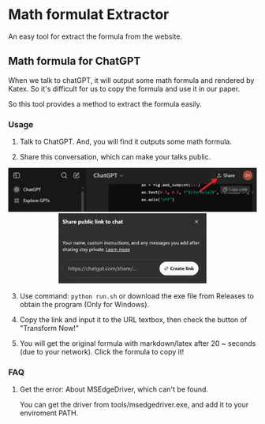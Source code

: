 # Math formulat Extractor

An easy tool for extract the formula from the website.

## Math formula for ChatGPT

When we talk to chatGPT, it will output some math formula and rendered by Katex. So it's difficult for us to copy the formula and use it in our paper.

So this tool provides a method to extract the formula easily.

### Usage

1. Talk to ChatGPT. And, you will find it outputs some math formula.

2. Share this conversation, which can make your talks public.

<div align=center>
    <img src="./image/step1.png" width="800px">
</div>


<div align=center>
    <img src="./image/step2.png" width="300px">
</div>

3. Use command: ```python run.sh``` or download the exe file from Releases to obtain the program (Only for Windows).

4. Copy the link and input it to the URL textbox, then check the button of "Transform Now!"

5. You will get the original formula with markdown/latex after 20 ~ seconds (due to your network). Click the formula to copy it!

### FAQ

1. Get the error: About MSEdgeDriver, which can't be found.

    You can get the driver from tools/msedgedriver.exe, and add it to your enviroment PATH.
